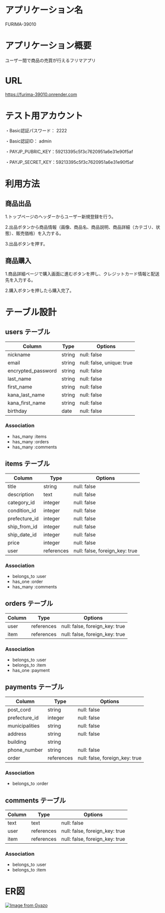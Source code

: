 # アプリケーション名
FURIMA-39010


# アプリケーション概要
ユーザー間で商品の売買が行えるフリマアプリ


# URL
https://furima-39010.onrender.com


# テスト用アカウント
・Basic認証パスワード： 2222

・Basic認証ID： admin

・PAYJP_PUBRIC_KEY：59213395c5f3c7620951a6e31e90f5af

・PAYJP_SECRET_KEY：59213395c5f3c7620951a6e31e90f5af


# 利用方法
## 商品出品
1.トップページのヘッダーからユーザー新規登録を行う。

2.出品ボタンから商品情報（画像、商品名、商品説明、商品詳細（カテゴリ、状態）、販売価格）を入力する。

3.出品ボタンを押す。

## 商品購入
1.商品詳細ページで購入画面に進むボタンを押し、クレジットカード情報と配送先を入力する。

2.購入ボタンを押したら購入完了。


# テーブル設計
## users テーブル

| Column             | Type        | Options                   |
| ------------------ | ----------- | ------------------------- |
| nickname           | string      | null: false               |
| email              | string      | null: false, unique: true |
| encrypted_password | string      | null: false               |
| last_name          | string      | null: false               |
| first_name         | string      | null: false               |
| kana_last_name     | string      | null: false               |
| kana_first_name    | string      | null: false               |
| birthday           | date        | null: false               |

### Association

- has_many :items
- has_many :orders
- has_many :comments

## items テーブル

| Column        | Type              | Options                        |
| ------------- | ----------------- | ------------------------------ |
| title         | string            | null: false                    |
| description   | text              | null: false                    |
| category_id   | integer           | null: false                    |
| condition_id  | integer           | null: false                    |
| prefecture_id | integer           | null: false                    |
| ship_from_id  | integer           | null: false                    |
| ship_date_id  | integer           | null: false                    |
| price         | integer           | null: false                    |
| user          | references        | null: false, foreign_key: true |

### Association

- belongs_to :user
- has_one :order
- has_many :comments

## orders テーブル

| Column      | Type       | Options                        |
| ----------- | ---------- | ------------------------------ |
| user        | references | null: false, foreign_key: true |
| item        | references | null: false, foreign_key: true |

### Association

- belongs_to :user
- belongs_to :item
- has_one :payment

## payments テーブル

| Column         | Type              | Options                        |
| -------------- | ----------------- | ------------------------------ |
| post_cord      | string            | null: false                    |
| prefecture_id  | integer           | null: false                    |
| municipalities | string            | null: false                    |
| address        | string            | null: false                    |
| building       | string            |                                |
| phone_number   | string            | null: false                    |
| order          | references        | null: false, foreign_key: true |

### Association

- belongs_to :order

## comments テーブル

| Column    | Type       | Options                        |
| --------- | ---------- | ------------------------------ |
| text      | text       | null: false                    |
| user      | references | null: false, foreign_key: true |
| item      | references | null: false, foreign_key: true |

### Association

- belongs_to :user
- belongs_to :item


# ER図
[![Image from Gyazo](https://i.gyazo.com/f630ef76d4d6c7e0d6bd8fee5c1acbb0.png)](https://gyazo.com/f630ef76d4d6c7e0d6bd8fee5c1acbb0)